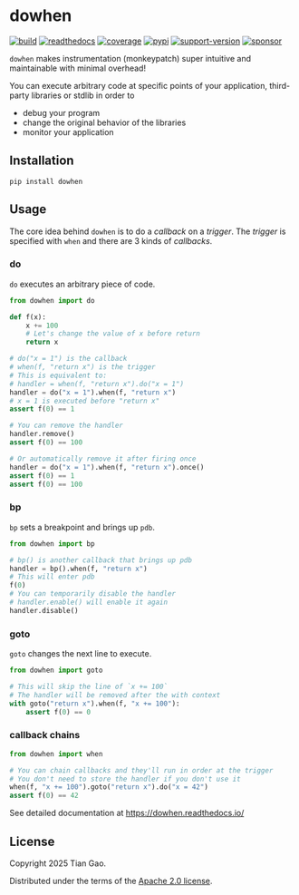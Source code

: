 # dowhen

[![build](https://github.com/gaogaotiantian/dowhen/actions/workflows/build_test.yml/badge.svg)](https://github.com/gaogaotiantian/dowhen/actions/workflows/build_test.yml)
[![readthedocs](https://img.shields.io/readthedocs/dowhen)](https://dowhen.readthedocs.io/)
[![coverage](https://img.shields.io/codecov/c/github/gaogaotiantian/dowhen)](https://codecov.io/gh/gaogaotiantian/dowhen)
[![pypi](https://img.shields.io/pypi/v/dowhen.svg)](https://pypi.org/project/dowhen/)
[![support-version](https://img.shields.io/pypi/pyversions/dowhen)](https://img.shields.io/pypi/pyversions/dowhen)
[![sponsor](https://img.shields.io/badge/%E2%9D%A4-Sponsor%20me-%23c96198?style=flat&logo=GitHub)](https://github.com/sponsors/gaogaotiantian)

`dowhen` makes instrumentation (monkeypatch) super intuitive and maintainable
with minimal overhead!

You can execute arbitrary code at specific points of your application,
third-party libraries or stdlib in order to

* debug your program
* change the original behavior of the libraries
* monitor your application

## Installation

```
pip install dowhen
```

## Usage

The core idea behind `dowhen` is to do a *callback* on a *trigger*. The
*trigger* is specified with `when` and there are 3 kinds of *callbacks*.

### do

`do` executes an arbitrary piece of code.

```python
from dowhen import do

def f(x):
    x += 100
    # Let's change the value of x before return
    return x

# do("x = 1") is the callback
# when(f, "return x") is the trigger
# This is equivalent to:
# handler = when(f, "return x").do("x = 1")
handler = do("x = 1").when(f, "return x")
# x = 1 is executed before "return x"
assert f(0) == 1

# You can remove the handler
handler.remove()
assert f(0) == 100

# Or automatically remove it after firing once
handler = do("x = 1").when(f, "return x").once()
assert f(0) == 1
assert f(0) == 100
```

### bp

`bp` sets a breakpoint and brings up `pdb`.

```python
from dowhen import bp

# bp() is another callback that brings up pdb
handler = bp().when(f, "return x")
# This will enter pdb
f(0)
# You can temporarily disable the handler
# handler.enable() will enable it again
handler.disable()
```

### goto

`goto` changes the next line to execute.

```python
from dowhen import goto

# This will skip the line of `x += 100`
# The handler will be removed after the with context
with goto("return x").when(f, "x += 100"):
    assert f(0) == 0
```

### callback chains

```python
from dowhen import when

# You can chain callbacks and they'll run in order at the trigger
# You don't need to store the handler if you don't use it
when(f, "x += 100").goto("return x").do("x = 42")
assert f(0) == 42
```

See detailed documentation at https://dowhen.readthedocs.io/

## License

Copyright 2025 Tian Gao.

Distributed under the terms of the  [Apache 2.0 license](https://github.com/gaogaotiantian/dowhen/blob/master/LICENSE).
